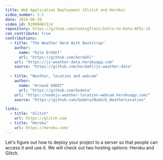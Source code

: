 ```yaml
---
title: Web Application Deployment (Glitch and Heroku)
video_number: 3.5
date: 2019-06-28
video_id: Rz886HkV1j4
repository: https://github.com/CodingTrain/Intro-to-Data-APIs-JS
can_contribute: true
contributions:
  - title: "The Weather Here With Bootstrap"
    author:
      name: "Kyle Erdahl"
      url: "https://github.com/kerdahl"
    url: "https://js-weather-data.herokuapp.com"
    source: "https://github.com/kerdahl/js-weather-data"
    
  - title: "Weather, location and webcam"
    author:
      name: "Arnaud GODET"
      url: "https://github.com/Godeta"
    url: "https://nodejs-weather-location-webcam.herokuapp.com/"
    source: "https://github.com/Godeta/NodeJS_WeatherLocation"

links:
  - title: "Glitch"
    url: https://glitch.com
  - title: "Heroku"
    url: https://heroku.com/
---
```

Let's figure out how to deploy your project to a server so that people can access it and use it. We will check out two hosting options: Heroku and Glitch.

